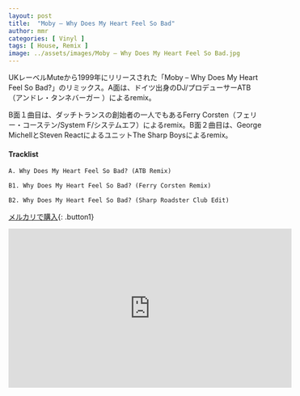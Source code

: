 ```yaml
---
layout: post
title:  "Moby – Why Does My Heart Feel So Bad"
author: mmr
categories: [ Vinyl ]
tags: [ House, Remix ]
image: ../assets/images/Moby – Why Does My Heart Feel So Bad.jpg
---
```


UKレーベルMuteから1999年にリリースされた「Moby – Why Does My Heart Feel So Bad?」のリミックス。A面は、ドイツ出身のDJ/プロデューサーATB（アンドレ・タンネバーガー ）によるremix。

B面１曲目は、ダッチトランスの創始者の一人でもあるFerry Corsten（フェリー・コーステン/System F/システムエフ）によるremix。B面２曲目は、George MichellとSteven ReactによるユニットThe Sharp Boysによるremix。

#### Tracklist
```md
A. Why Does My Heart Feel So Bad? (ATB Remix)

B1. Why Does My Heart Feel So Bad? (Ferry Corsten Remix)

B2. Why Does My Heart Feel So Bad? (Sharp Roadster Club Edit)
```

[メルカリで購入](https://jp.mercari.com/item/m45749310257?afid=6142608987){: .button1}

<iframe width="560" height="315" src="https://www.youtube.com/embed/qT6XCvDUUsU?si=8qVrimuU9yp9cFgU" title="YouTube video player" frameborder="0" allow="accelerometer; autoplay; clipboard-write; encrypted-media; gyroscope; picture-in-picture; web-share" referrerpolicy="strict-origin-when-cross-origin" allowfullscreen></iframe>